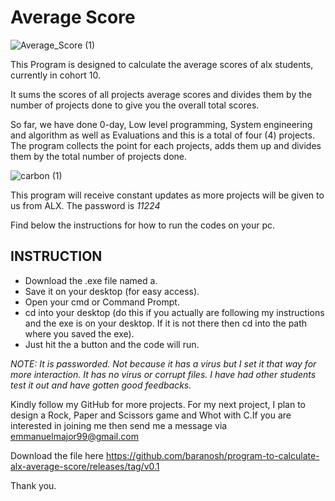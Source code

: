 # Average Score
![Average_Score (1)](https://user-images.githubusercontent.com/108129721/197713764-b6b4d888-722d-4959-8dd3-eeb865f72c36.png)


This Program is designed to calculate the average scores of alx students, currently in cohort 10.

It sums the scores of all projects average scores and divides them by the number of projects done to give you the overall total scores.

So far, we have done 0-day, Low level programming, System engineering and algorithm as well as Evaluations and this is a total of four (4) projects. The program collects the point for each projects, adds them up and divides them by the total number of projects done. 

![carbon (1)](https://user-images.githubusercontent.com/108129721/197717718-3a27aec0-b125-4360-bc5d-c7ef1d8dc853.png)

This program will receive constant updates as more projects will be given to us from ALX. The password is *11224*

Find below the instructions for how to run the codes on your pc.

## INSTRUCTION
  - Download the .exe file named a.
  - Save it on your desktop (for easy access).
  - Open your cmd or Command Prompt.
  - cd into your desktop (do this if you actually are following my instructions and the exe is on your desktop. If it is not there then cd into the path where you saved the exe).
  - Just hit the a button and the code will run.

*NOTE: It is passworded. Not because it has a virus but I set it that way for more interaction. It has no virus or corrupt files. I have had other students test it out and have gotten good feedbacks.*

Kindly follow my GitHub for more projects. For my next project, I plan to design a Rock, Paper and Scissors game and Whot with C.If you are interested in joining me then send me a message via emmanuelmajor99@gmail.com

Download the file here https://github.com/baranosh/program-to-calculate-alx-average-score/releases/tag/v0.1

Thank you.
